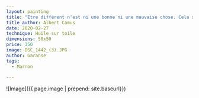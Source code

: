 ```yaml
---
layout: painting
title: "Etre différent n'est ni une bonne ni une mauvaise chose. Cela signifie simplement que vous êtes suffisamment courageux pour être vous-même." 
title_author: Albert Camus
date: 2020-02-27
technique: Huile sur toile
dimensions: 50x50
price: 350
image: DSC_1442_(3).JPG
author: Garanse
tags:
  - Marron
  
---
```

![Image]({{ page.image | prepend: site.baseurl}})